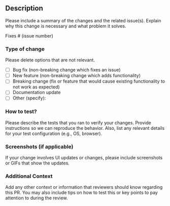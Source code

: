 ## Description

Please include a summary of the changes and the related issue(s). Explain why this change is necessary and what problem it solves.

Fixes # (issue number) <!-- Example: Fixes #123 -->

### Type of change

Please delete options that are not relevant.

- [ ] Bug fix (non-breaking change which fixes an issue)
- [ ] New feature (non-breaking change which adds functionality)
- [ ] Breaking change (fix or feature that would cause existing functionality to not work as expected)
- [ ] Documentation update
- [ ] Other (specify):

### How to test?

Please describe the tests that you ran to verify your changes. Provide instructions so we can reproduce the behavior. Also, list any relevant details for your test configuration (e.g., OS, browser).

### Screenshots (if applicable)

If your change involves UI updates or changes, please include screenshots or GIFs that show the updates. 

### Additional Context

Add any other context or information that reviewers should know regarding this PR. You may also include tips on how to test this or key points to pay attention to during the review.
